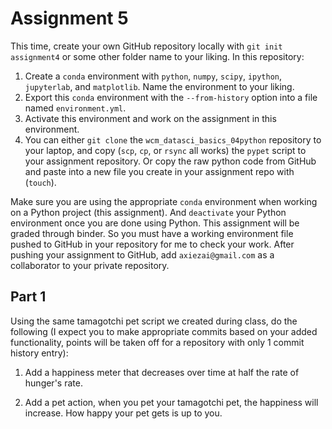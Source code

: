# Assignment 5

This time, create your own GitHub repository locally with `git init assignment4` or some other folder name to your liking. In this repository: 

 1. Create a `conda` environment with `python`, `numpy`, `scipy`, `ipython`, `jupyterlab`, and `matplotlib`. Name the environment to your liking.
 2. Export this `conda` environment with the `--from-history` option into a file named `environment.yml`. 
 3. Activate this environment and work on the assignment in this environment.
 4. You can either `git clone` the `wcm_datasci_basics_04python` repository to your laptop, and copy (`scp`, `cp`, or `rsync` all works) the `pypet` script to your assignment repository. Or copy the raw python code from GitHub and paste into a new file you create in your assignment repo with (`touch`). 

Make sure you are using the appropriate `conda` environment when working on a Python project (this assignment). And `deactivate` your Python environment once you are done using Python. This assignment will be graded through binder. So you must have a working environment file pushed to GitHub in your repository for me to check your work. After pushing your assignment to GitHub, add `axiezai@gmail.com` as a collaborator to your private repository. 

## Part 1

Using the same tamagotchi pet script we created during class, do the following (I expect you to make appropriate commits based on your added functionality, points will be taken off for a repository with only 1 commit history entry):

 1. Add a happiness meter that decreases over time at half the rate of hunger's rate. 

 2. Add a pet action, when you pet your tamagotchi pet, the happiness will increase. How happy your pet gets is up to you. 

 3. Modify the feed action, so that when you feed you pet, both hunger and happiness will increase. But your pet should receive less happiness from feeding than petting. 

 4. Make sure you pet's new happiness data is saved and can be loaded with the same `.csv` file.


## Part 2

Complete the exercises in the jupyter notebook `p-values.ipynb`. Remember you can start a jupyter work session with `jupyter lab` or `jupyter notebook` in your terminal. To use your assignment's `conda` environment, make sure you add it to `jupyter` with `python -m ipykernel install --user --name={your env name}`.